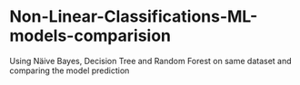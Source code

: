 # Non-Linear-Classifications-ML-models-comparision
Using Näive Bayes, Decision Tree and Random Forest on same dataset and comparing the model prediction

